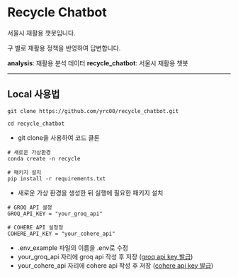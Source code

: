 # Recycle Chatbot

서울시 재활용 챗봇입니다. 

구 별로 재활용 정책을 반영하여 답변합니다. 

**analysis**: 재활용 분석 데이터
**recycle_chatbot**: 서울시 재활용 챗봇

---

## Local 사용법

```
git clone https://github.com/yrc00/recycle_chatbot.git

cd recycle_chatbot
```
- git clone을 사용하여 코드 클론


```
# 새로운 가상환경
conda create -n recycle

# 패키지 설치
pip install -r requirements.txt
```
- 새로운 가상 환경을 생성한 뒤 실행에 필요한 패키지 설치


```
# GROQ API 설정
GROQ_API_KEY = "your_groq_api"

# COHERE API 설정정
COHERE_API_KEY = "your_cohere_api"
```
- .env_example 파일의 이름을 .env로 수정
- your_groq_api 자리에 groq api 작성 후 저장 ([groq api key 발급](https://console.groq.com/))
- your_cohere_api 자리에 cohere api 작성 후 저장 ([cohere api key 발급](https://dashboard.cohere.com/api-keys))